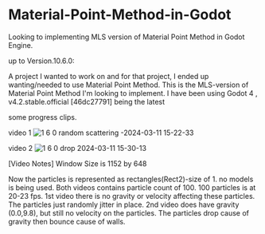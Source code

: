 # Material-Point-Method-in-Godot

Looking to implementing MLS version of Material Point Method in Godot Engine.

up to Version.10.6.0:

A project I wanted to work on and for that project, I ended up wanting/needed to use Material Point Method. 
This is the MLS-version of Material Point Method I'm looking to implement. 
I have been using Godot 4 , v4.2.stable.official [46dc27791] being the latest

some progress clips.

video 1
![1 6 0  random scattering -2024-03-11 15-22-33](https://github.com/Exis10tial/Material-Point-Method-in-Godot/assets/62639345/1258e0d3-94e6-4b7c-a7f9-009a39401e16)


video 2
![1 6 0   drop 2024-03-11 15-30-13](https://github.com/Exis10tial/Material-Point-Method-in-Godot/assets/62639345/a0951725-9d79-4f47-8fc9-9fa777ea1259)


[Video Notes]
Window Size is 1152 by 648

Now the particles is represented as rectangles(Rect2)-size of 1.
no models is being used.
Both videos contains particle count of 100.
100 particles is at 20-23 fps.
1st video there is no gravity or velocity affecting these particles. The particles just randomly jitter in place.
2nd video does have gravity (0.0,9.8), but still no velocity on the particles. The particles drop cause of gravity then bounce cause of walls.
